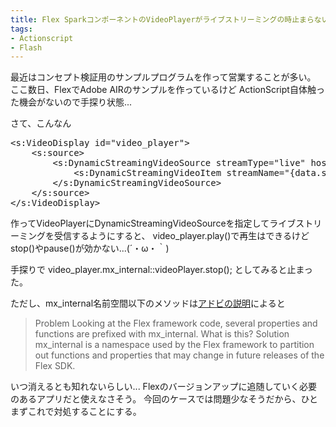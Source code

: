 ```yaml
---
title: Flex SparkコンポーネントのVideoPlayerがライブストリーミングの時止まらない
tags:
- Actionscript
- Flash
---
```

最近はコンセプト検証用のサンプルプログラムを作って営業することが多い。
ここ数日、FlexでAdobe AIRのサンプルを作っているけど
ActionScript自体触った機会がないので手探り状態...

さて、こんなん
<pre class="lang:as decode:true " >&lt;s:VideoDisplay id="video_player"&gt;
	&lt;s:source&gt;
		&lt;s:DynamicStreamingVideoSource streamType="live" host="{data.host}"&gt;
			&lt;s:DynamicStreamingVideoItem streamName="{data.streamName}"/&gt;
		&lt;/s:DynamicStreamingVideoSource&gt;
	&lt;/s:source&gt;
&lt;/s:VideoDisplay&gt;</pre> 

作ってVideoPlayerにDynamicStreamingVideoSourceを指定してライブストリーミングを受信するようにすると、
video_player.play()で再生はできるけどstop()やpause()が効かない...(´・ω・｀)


手探りで
video_player.mx_internal::videoPlayer.stop();
としてみると止まった。

ただし、mx_internal名前空間以下のメソッドは<a href="http://cookbooks.adobe.com/post_What_is_mx_internal_-12212.html">アドビの説明</a>によると
<blockquote>
Problem
Looking at the Flex framework code, several properties and functions are prefixed with mx_internal. What is this?
Solution
mx_internal is a namespace used by the Flex framework to partition out functions and properties that may change in future releases of the Flex SDK.
</blockquote>
いつ消えるとも知れないらしい... Flexのバージョンアップに追随していく必要のあるアプリだと使えなさそう。
今回のケースでは問題少なそうだから、ひとまずこれで対処することにする。
